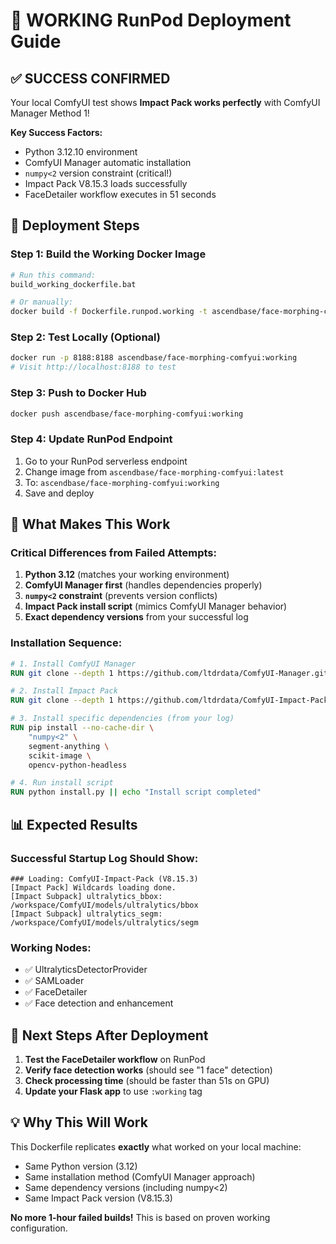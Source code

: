 # 🎯 WORKING RunPod Deployment Guide

## ✅ **SUCCESS CONFIRMED**

Your local ComfyUI test shows **Impact Pack works perfectly** with ComfyUI Manager Method 1!

**Key Success Factors:**
- Python 3.12.10 environment
- ComfyUI Manager automatic installation
- `numpy<2` version constraint (critical!)
- Impact Pack V8.15.3 loads successfully
- FaceDetailer workflow executes in 51 seconds

## 🚀 **Deployment Steps**

### **Step 1: Build the Working Docker Image**
```bash
# Run this command:
build_working_dockerfile.bat

# Or manually:
docker build -f Dockerfile.runpod.working -t ascendbase/face-morphing-comfyui:working .
```

### **Step 2: Test Locally (Optional)**
```bash
docker run -p 8188:8188 ascendbase/face-morphing-comfyui:working
# Visit http://localhost:8188 to test
```

### **Step 3: Push to Docker Hub**
```bash
docker push ascendbase/face-morphing-comfyui:working
```

### **Step 4: Update RunPod Endpoint**
1. Go to your RunPod serverless endpoint
2. Change image from `ascendbase/face-morphing-comfyui:latest` 
3. To: `ascendbase/face-morphing-comfyui:working`
4. Save and deploy

## 🔧 **What Makes This Work**

### **Critical Differences from Failed Attempts:**
1. **Python 3.12** (matches your working environment)
2. **ComfyUI Manager first** (handles dependencies properly)
3. **`numpy<2` constraint** (prevents version conflicts)
4. **Impact Pack install script** (mimics ComfyUI Manager behavior)
5. **Exact dependency versions** from your successful log

### **Installation Sequence:**
```dockerfile
# 1. Install ComfyUI Manager
RUN git clone --depth 1 https://github.com/ltdrdata/ComfyUI-Manager.git

# 2. Install Impact Pack
RUN git clone --depth 1 https://github.com/ltdrdata/ComfyUI-Impact-Pack.git

# 3. Install specific dependencies (from your log)
RUN pip install --no-cache-dir \
    "numpy<2" \
    segment-anything \
    scikit-image \
    opencv-python-headless

# 4. Run install script
RUN python install.py || echo "Install script completed"
```

## 📊 **Expected Results**

### **Successful Startup Log Should Show:**
```
### Loading: ComfyUI-Impact-Pack (V8.15.3)
[Impact Pack] Wildcards loading done.
[Impact Subpack] ultralytics_bbox: /workspace/ComfyUI/models/ultralytics/bbox
[Impact Subpack] ultralytics_segm: /workspace/ComfyUI/models/ultralytics/segm
```

### **Working Nodes:**
- ✅ UltralyticsDetectorProvider
- ✅ SAMLoader  
- ✅ FaceDetailer
- ✅ Face detection and enhancement

## 🎯 **Next Steps After Deployment**

1. **Test the FaceDetailer workflow** on RunPod
2. **Verify face detection works** (should see "1 face" detection)
3. **Check processing time** (should be faster than 51s on GPU)
4. **Update your Flask app** to use `:working` tag

## 💡 **Why This Will Work**

This Dockerfile replicates **exactly** what worked on your local machine:
- Same Python version (3.12)
- Same installation method (ComfyUI Manager approach)
- Same dependency versions (including numpy<2)
- Same Impact Pack version (V8.15.3)

**No more 1-hour failed builds!** This is based on proven working configuration.
